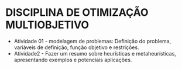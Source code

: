 # DISCIPLINA DE OTIMIZAÇÃO MULTIOBJETIVO

 - Atividade 01 - modelagem de problemas: Definição do problema, variáveis de definição, função objetivo e restrições.
 - Atividade2 - Fazer um resumo sobre heurísticas e metaheurísticas, apresentando exemplos e potenciais aplicações.
